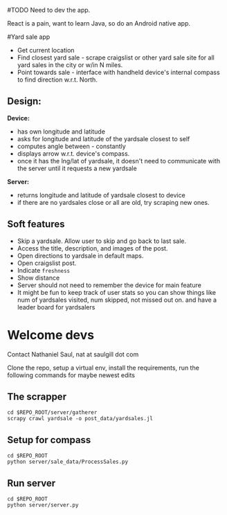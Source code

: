 #TODO
Need to dev the app.

React is a pain, want to learn Java, so do an Android native app.




#Yard sale app
- Get current location
- Find closest yard sale - scrape craigslist or other yard sale site for all yard sales 
in the city or w/in N miles.
- Point towards sale - interface with handheld device's internal compass to find 
direction w.r.t. North. 

## Design:
**Device:**
* has own longitude and latitude
* asks for longitude and latitude of the yardsale closest to self
* computes angle between - constantly
* displays arrow w.r.t. device's compass.
* once it has the lng/lat of yardsale, it doesn't need to communicate
with the server until it requests a new yardsale

**Server:**
* returns longitude and latitude of yardsale closest to device
* if there are no yardsales close or all are old, try scraping new ones.

## Soft features
* Skip a yardsale. Allow user to skip and go back to last sale.
* Access the title, description, and images of the post. 
* Open directions to yardsale in default maps.
* Open craigslist post.
* Indicate `freshness`
* Show distance
* Server should not need to remember the device for main feature
* It might be fun to keep track of user stats so you can show things like
num of yardsales visited, num skipped, not missed out on. and have a leader 
board for yardsalers

# Welcome devs

Contact Nathaniel Saul, nat at saulgill dot com

Clone the repo, setup a virtual env, install the requirements, run the following commands 
for maybe newest edits

## The scrapper

```
cd $REPO_ROOT/server/gatherer
scrapy crawl yardsale -o post_data/yardsales.jl
```

## Setup for compass

```
cd $REPO_ROOT
python server/sale_data/ProcessSales.py
```

## Run server
```
cd $REPO_ROOT
python server/server.py
```


